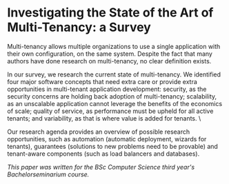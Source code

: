 Investigating the State of the Art of Multi-Tenancy: a Survey
=============================================================

Multi-tenancy allows multiple organizations to use a single application with their own configuration, on the same system. Despite the fact that many authors have done research on multi-tenancy, no clear definition exists.

In our survey, we research the current state of multi-tenancy. We identified four major software concepts that need extra care or provide extra opportunities in multi-tenant application development: 
security, as the security concerns are holding back adoption of multi-tenancy; 
scalability, as an unscalable application cannot leverage the benefits of the economics of scale; 
quality of service, as performance must be upheld for all active tenants;
and variability, as that is where value is added for tenants. \\ 

Our research agenda provides an overview of possible research opportunities, such as automation (automatic deployment, wizards for tenants), guarantees (solutions to new problems need to be provable) and tenant-aware components (such as load balancers and databases).

*This paper was written for the BSc Computer Science third year's Bachelorseminarium course.*
